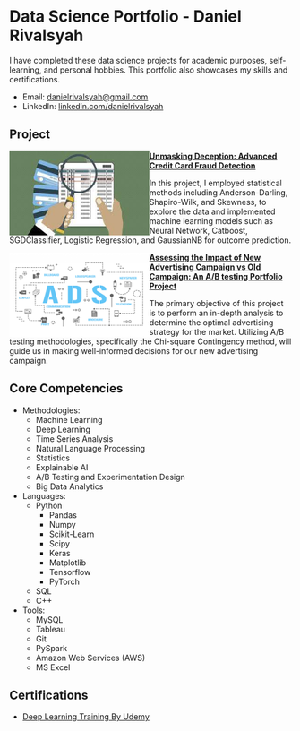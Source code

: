 # Data Science Portfolio - Daniel Rivalsyah
I have completed these data science projects for academic purposes, self-learning, and personal hobbies. This portfolio also showcases my skills and certifications.

- Email: danielrivalsyah@gmail.com
- LinkedIn: [linkedin.com/danielrivalsyah](https://www.linkedin.com/in/daniel-r-618682137/)

## Project
<img align="left" width="250" height="150" src='image/fraud.jpeg'> **[Unmasking Deception: Advanced Credit Card Fraud Detection](https://github.com/katasrofi/fraud_detection)**

In this project, I employed statistical methods including Anderson-Darling, Shapiro-Wilk, and Skewness, to explore the data and implemented machine learning models such as Neural Network, Catboost, SGDClassifier, Logistic Regression, and GaussianNB for outcome prediction.

<img align="left" width="250" height="150" src='image/ads.png'> **[Assessing the Impact of New Advertising Campaign vs Old Campaign: An A/B testing Portfolio Project](https://github.com/katasrofi/a-b_testing/blob/main/README.md#assessing-the-impact-of-new-advertising-campaign-vs-old-campaign-an-ab-testing-portfolio-project)**

The primary objective of this project is to perform an in-depth analysis to determine the optimal advertising strategy for the market. Utilizing A/B testing methodologies, specifically the Chi-square Contingency method, will guide us in making well-informed decisions for our new advertising campaign.

## Core Competencies
- Methodologies:
   - Machine Learning
   - Deep Learning
   - Time Series Analysis
   - Natural Language Processing
   - Statistics
   - Explainable AI
   - A/B Testing and Experimentation Design
   - Big Data Analytics
- Languages:
    - Python
       - Pandas
       - Numpy
       - Scikit-Learn
       - Scipy
       - Keras
       - Matplotlib
       - Tensorflow
       - PyTorch
    - SQL
    - C++
- Tools:
   - MySQL
   - Tableau
   - Git
   - PySpark
   - Amazon Web Services (AWS)
   - MS Excel
## Certifications
- [Deep Learning Training By Udemy](Certificates/deepLearning.pdf)
